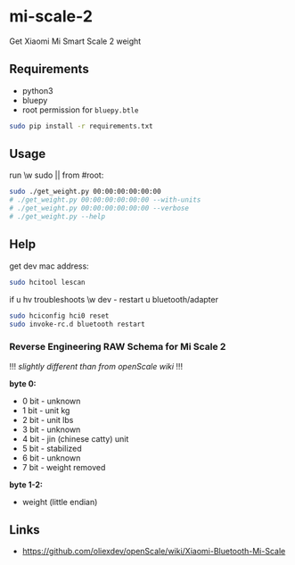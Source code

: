 # mi-scale-2

Get Xiaomi Mi Smart Scale 2 weight

## Requirements

 * python3
 * bluepy
 * root permission for `bluepy.btle`

```bash
sudo pip install -r requirements.txt
```

## Usage

run \w sudo || from #root:

```bash
sudo ./get_weight.py 00:00:00:00:00:00
# ./get_weight.py 00:00:00:00:00:00 --with-units
# ./get_weight.py 00:00:00:00:00:00 --verbose
# ./get_weight.py --help
```

## Help

get dev mac address:

```bash
sudo hcitool lescan
```

if u hv troubleshoots \w dev - restart u bluetooth/adapter

```bash
sudo hciconfig hci0 reset
sudo invoke-rc.d bluetooth restart
```

### Reverse Engineering RAW Schema for Mi Scale 2

!!! *slightly different than from openScale wiki* !!!

**byte 0:**

- 0 bit - unknown
- 1 bit - unit kg
- 2 bit - unit lbs
- 3 bit - unknown
- 4 bit - jin (chinese catty) unit
- 5 bit - stabilized
- 6 bit - unknown
- 7 bit - weight removed

**byte 1-2:**
 - weight (little endian)

## Links

 * https://github.com/oliexdev/openScale/wiki/Xiaomi-Bluetooth-Mi-Scale
